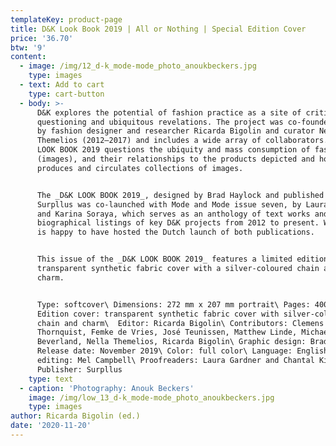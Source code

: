 ```yaml
---
templateKey: product-page
title: D&K Look Book 2019 | All or Nothing | Special Edition Cover
price: '36.70'
btw: '9'
content:
  - image: /img/12_d-k_mode-mode_photo_anoukbeckers.jpg
    type: images
  - text: Add to cart
    type: cart-button
  - body: >-
      D&K explores the potential of fashion practice as a site of critical
      questioning and ubiquitous revelations. The project was co-founded in 2012
      by fashion designer and researcher Ricarda Bigolin and curator Nella
      Themelios (2012–2017) and includes a wide array of collaborators. The D&K
      LOOK BOOK 2019 questions the ubiquity and mass consumption of fashion
      (images), and their relationships to the products depicted and how fashion
      produces and circulates collections of images.


      The _D&K LOOK BOOK 2019_, designed by Brad Haylock and published by
      Surpllus was co-launched with Mode and Mode issue seven, by Laura Gardner
      and Karina Soraya, which serves as an anthology of text works and
      biographical listings of key D&K projects from 2012 to present. Warehouse
      is happy to have hosted the Dutch launch of both publications.


      This issue of the _D&K LOOK BOOK 2019_ features a limited edition
      transparent synthetic fabric cover with a silver-coloured chain and
      charm. 


      Type: softcover\ Dimensions: 272 mm x 207 mm portrait\ Pages: 400\ Special
      Edition cover: transparent synthetic fabric cover with silver-coloured
      chain and charm\  Editor: Ricarda Bigolin\ Contributors: Clemens
      Thornquist, Femke de Vries, José Teunissen, Matthew Linde, Michael
      Beverland, Nella Themelios, Ricarda Bigolin\ Graphic design: Brad Haylock\
      Release date: November 2019\ Color: full color\ Language: English\ Text
      editing: Mel Campbell\ Proofreaders: Laura Gardner and Chantal Kirby\
      Publisher: Surpllus
    type: text
  - caption: 'Photography: Anouk Beckers'
    image: /img/low_13_d-k_mode-mode_photo_anoukbeckers.jpg
    type: images
author: Ricarda Bigolin (ed.)
date: '2020-11-20'
---
```


